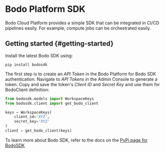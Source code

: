 # Bodo Platform SDK

Bodo Cloud Platform provides a simple SDK that can be integrated in CI/CD pipelines easily.
For example, compute jobs can be orchestrated
easily.

<!-- List of contents: -->

<!-- - [Getting Started](#getting-started) -->

## Getting started {#getting-started}

Install the latest Bodo SDK using:

```console
pip install bodosdk
```

The first step is to create an *API Token* in the Bodo Platform for
Bodo SDK authentication.
Navigate to *API Tokens* in the Admin Console to generate a token.
Copy and save the token's *Client ID* and *Secret Key* and use them for BodoClient
definition:

```python
from bodosdk.models import WorkspaceKeys
from bodosdk.client import get_bodo_client

keys = WorkspaceKeys(
    client_id='XYZ',
    secret_key='XYZ'
)
client = get_bodo_client(keys)
```

To learn more about Bodo SDK, refer to the docs on the [PyPi page for BodoSDK](https://pypi.org/project/bodosdk/)
